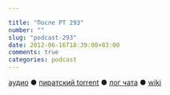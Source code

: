 ```yaml
---

title: "После РТ 293"
number: ""
slug: "podcast-293"
date: 2012-06-16T18:39:00+03:00
comments: true
categories: podcast
---
```

[аудио](http://cdn.radio-t.com/rt293post.mp3) ● [пиратский torrent](http://pirates.radio-t.com/torrents/rt293post.mp3.torrent) ● [лог чата](http://chat.radio-t.com/logs/radio-t-293.html) ● [wiki](http://wiki.radio-t.com/%D0%9F%D0%BE%D1%81%D0%BB%D0%B5_%D0%A0%D0%A2_293)<audio src="http://cdn.radio-t.com/rt293post.mp3" preload="none">
